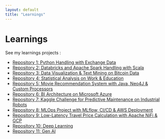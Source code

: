 ```yaml
---
layout: default
title: "Learnings"
---
```


# Learnings

See my learnings projects :

<ul>
  <li><a href="https://github.com/mriusero/projet-python">Repository 1: Python Handling with Exchange Data</a></li>
  <li><a href="https://github.com/mriusero/projet-cloud-1">Repository 2: Databricks and Apache Spark Handling with Scala</a></li>
  <li><a href="https://github.com/mriusero/projet-sda-dash-streamlit">Repository 3: Data Visualization & Text Mining on Bitcoin Data</a></li>
  <li><a href="https://github.com/mriusero/projet-statistique">Repository 4: Statistical Analysis on Work & Education</a></li>
  <li><a href="https://github.com/mriusero/projet-cloud-2">Repository 5: Movie Recommendation System with Java, Neo4J & Custom Processors</a></li>
  <li><a href="https://github.com/mriusero/projet-BI">Repository 6: BI Architecture on Microsoft Azure</a></li>
  <li><a href="https://github.com/mriusero/projet-sda-machine-learning">Repository 7: Kaggle Challenge for Predictive Maintenance on Industrial Robots</a></li>
  <li><a href="https://github.com/mriusero/projet-sda-mlops">Repository 8: MLOps Project with MLflow, CI/CD & AWS Deployment</a></li>
  <li><a href="https://github.com/mriusero/projet-sda-cloud-3">Repository 9: Low-Latency Travel Price Calculation with Apache NiFi & GCP</a></li>
  <li><a href="https://github.com/mriusero/to-create">Repository 10: Deep Learning</a></li>
  <li><a href="https://github.com/mriusero/to-create">Repository 11: Gen AI</a></li>
</ul>
